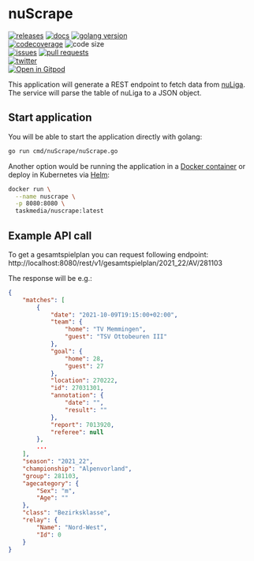 # nuScrape

[![releases](https://img.shields.io/github/v/release/taskmedia/nuScrape?style=flat-square)](https://github.com/taskmedia/nuScrape/releases/latest)
[![docs](https://img.shields.io/badge/docs-pkg.go.dev-blue?style=flat-square)](https://pkg.go.dev/github.com/taskmedia/nuScrape)
[![golang version](https://img.shields.io/github/go-mod/go-version/taskmedia/nuScrape?style=flat-square)](https://golang.org/dl/#stable)
<br />
[![codecoverage](https://img.shields.io/codecov/c/github/taskmedia/nuScrape?style=flat-square)](https://app.codecov.io/gh/taskmedia/nuScrape)
![code size](https://img.shields.io/github/languages/code-size/taskmedia/nuScrape?style=flat-square)
<br />
[![issues](https://img.shields.io/github/issues/taskmedia/nuScrape?style=flat-square)](https://github.com/taskmedia/nuScrape/issues)
[![pull requests](https://img.shields.io/github/issues-pr/taskmedia/nuScrape?style=flat-square)](https://github.com/taskmedia/nuScrape/pulls)
<br />
[![twitter](https://img.shields.io/twitter/follow/taskmediaDE?style=social)](https://twitter.com/taskmediaDE)
<br />
[![Open in Gitpod](https://gitpod.io/button/open-in-gitpod.svg)](https://gitpod.io/#https://github.com/taskmedia/nuScrape)

This application will generate a REST endpoint to fetch data from [nuLiga](https://bhv-handball.liga.nu/).
The service will parse the table of nuLiga to a JSON object.

## Start application

You will be able to start the application directly with golang:

```bash
go run cmd/nuScrape/nuScrape.go
```

Another option would be running the application in a [Docker container](https://hub.docker.com/r/taskmedia/nuscrape) or deploy in Kubernetes via [Helm](k8s/helm):

```bash
docker run \
  --name nuscrape \
  -p 8080:8080 \
  taskmedia/nuscrape:latest
```

## Example API call

To get a gesamtspielplan you can request following endpoint: http://localhost:8080/rest/v1/gesamtspielplan/2021_22/AV/281103

The response will be e.g.:

```json
{
    "matches": [
        {
            "date": "2021-10-09T19:15:00+02:00",
            "team": {
                "home": "TV Memmingen",
                "guest": "TSV Ottobeuren III"
            },
            "goal": {
                "home": 28,
                "guest": 27
            },
            "location": 270222,
            "id": 27031301,
            "annotation": {
                "date": "",
                "result": ""
            },
            "report": 7013920,
            "referee": null
        },
        ...
    ],
    "season": "2021_22",
    "championship": "Alpenvorland",
    "group": 281103,
    "agecategory": {
        "Sex": "m",
        "Age": ""
    },
    "class": "Bezirksklasse",
    "relay": {
        "Name": "Nord-West",
        "Id": 0
    }
}
```
